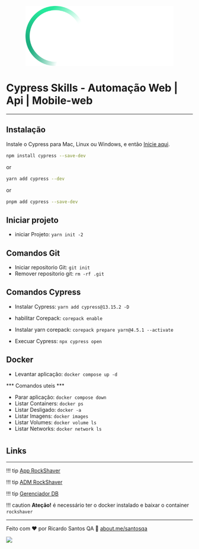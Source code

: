 <p align="center">
  <a href="https://santosqa.github.io/" target="_blank" rel="noopener noreferrer">
    <picture>
      <source media="(prefers-color-scheme: dark)"  srcset="./assets/cypress-logo-dark.png">
      <source media="(prefers-color-scheme: light)" srcset="./assets/cypress-logo-light.png">
      <img alt="Cypress Logo" src="./assets/cypress-logo-dark.png">
    </picture>
  </a>
</p>



# Cypress Skills - Automação Web | Api | Mobile-web




---
## Instalação


Instale o Cypress para Mac, Linux ou Windows, e então [Inicie aqui](https://on.cypress.io/install).

```bash
npm install cypress --save-dev
```
or
```bash
yarn add cypress --dev
```
or
```bash
pnpm add cypress --save-dev
```



## Iniciar projeto
  
  - iniciar Projeto: ` yarn init -2 `


## Comandos Git

  - Iniciar repositorio Git: ` git init `
  - Remover repositorio git: ` rm -rf .git `


## Comandos Cypress

  - Instalar Cypress: ` yarn add cypress@13.15.2 -D `
  - habilitar Corepack: ` corepack enable `
  - Instalar yarn corepack: ` corepack prepare yarn@4.5.1 --activate `
 
  - Execuar Cypress: ` npx cypress open `
 

## Docker

  - Levantar aplicaçâo: ` docker compose up -d `
  
  *** Comandos uteis ***
  - Parar aplicaçâo: ` docker compose down `
  - Listar Containers: ` docker ps `
  - Listar Desligado: ` docker -a `
  - Listar Imagens: ` docker images `
  - Listar Volumes: ` docker volume ls `
  - Listar Networks: ` docker network ls `  
  


   
  
#

## Links
---

!!! tip [App RockShaver](localhost:300)

!!! tip [ADM RockShaver](http://localhost:8100/login) <!-- Matrícula:     Senha:   -->

!!! tip [Gerenciador DB](http://localhost:17017) <!-- Username: cypress    Password: skills  -->

!!! caution **Ateção!** é necessário ter o docker instalado e baixar o container ```rockshaver```


---

Feito com ♥ por Ricardo Santos QA :wave: [about.me/santosqa](https://about.me/santosqa)




![](https://visitor-badge.glitch.me/badge?page_id=santosqa)
